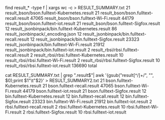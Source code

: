 find result_* -type f | xargs wc -c > RESULT_SUMMARY.txt
      21 result_bson/bson.fulltext-Kubernetes.result
      21 result_bson/bson.fulltext-recall.result
   47065 result_bson/bson.fulltext-Wi-Fi.result
   44179 result_bson/bson.fulltext-iot.result
      21 result_bson/bson.fulltext-Sigfox.result
      12 result_jsonbinpack/bin.fulltext-Kubernetes.result
      86 result_jsonbinpack/_encoding.json
      12 result_jsonbinpack/bin.fulltext-recall.result
      12 result_jsonbinpack/bin.fulltext-Sigfox.result
   23323 result_jsonbinpack/bin.fulltext-Wi-Fi.result
   21912 result_jsonbinpack/bin.fulltext-iot.result
       2 result_rbsi/rbsi.fulltext-recall.result
       2 result_rbsi/rbsi.fulltext-Kubernetes.result
      10 result_rbsi/rbsi.fulltext-Wi-Fi.result
       2 result_rbsi/rbsi.fulltext-Sigfox.result
      10 result_rbsi/rbsi.fulltext-iot.result
  136690 total


cat RESULT_SUMMARY.txt | grep ".result$"| awk '{gsub("result[^/]+/", "", $0);print $1"\t"$2}' > RESULT_SUMMARY2.txt
21	bson.fulltext-Kubernetes.result
21	bson.fulltext-recall.result
47065	bson.fulltext-Wi-Fi.result
44179	bson.fulltext-iot.result
21	bson.fulltext-Sigfox.result
12	bin.fulltext-Kubernetes.result
12	bin.fulltext-recall.result
12	bin.fulltext-Sigfox.result
23323	bin.fulltext-Wi-Fi.result
21912	bin.fulltext-iot.result
2	rbsi.fulltext-recall.result
2	rbsi.fulltext-Kubernetes.result
10	rbsi.fulltext-Wi-Fi.result
2	rbsi.fulltext-Sigfox.result
10	rbsi.fulltext-iot.result

